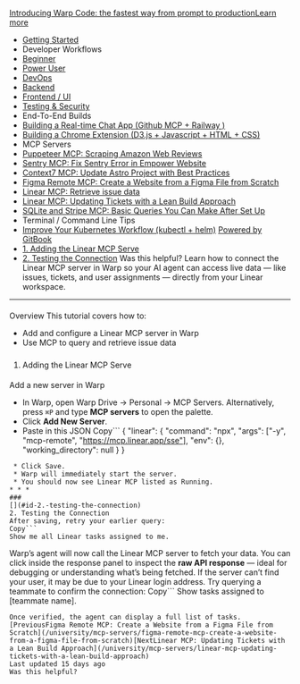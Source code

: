 [Introducing Warp Code: the fastest way from prompt to productionLearn more ](https://www.warp.dev/blog/introducing-warp-code-prompt-to-prod)
 * [Getting Started](/university)
 * Developer Workflows
 * [Beginner](/university/developer-workflows/beginner)
 * [Power User](/university/developer-workflows/power-user)
 * [DevOps](/university/developer-workflows/devops)
 * [Backend](/university/developer-workflows/backend)
 * [Frontend / UI](/university/developer-workflows/frontend-ui)
 * [Testing & Security](/university/developer-workflows/testing-and-security)
 * End-To-End Builds
 * [Building a Real-time Chat App (Github MCP + Railway )](/university/end-to-end-builds/building-a-real-time-chat-app-github-mcp-+-railway)
 * [Building a Chrome Extension (D3.js + Javascript + HTML + CSS)](/university/end-to-end-builds/building-a-chrome-extension-d3.js-+-javascript-+-html-+-css)
 * MCP Servers
 * [Puppeteer MCP: Scraping Amazon Web Reviews ](/university/mcp-servers/puppeteer-mcp-scraping-amazon-web-reviews)
 * [Sentry MCP: Fix Sentry Error in Empower Website](/university/mcp-servers/sentry-mcp-fix-sentry-error-in-empower-website)
 * [Context7 MCP: Update Astro Project with Best Practices](/university/mcp-servers/context7-mcp-update-astro-project-with-best-practices)
 * [Figma Remote MCP: Create a Website from a Figma File from Scratch](/university/mcp-servers/figma-remote-mcp-create-a-website-from-a-figma-file-from-scratch)
 * [Linear MCP: Retrieve issue data](/university/mcp-servers/linear-mcp-retrieve-issue-data)
 * [Linear MCP: Updating Tickets with a Lean Build Approach](/university/mcp-servers/linear-mcp-updating-tickets-with-a-lean-build-approach)
 * [SQLite and Stripe MCP: Basic Queries You Can Make After Set Up](/university/mcp-servers/sqlite-and-stripe-mcp-basic-queries-you-can-make-after-set-up)
 * Terminal / Command Line Tips
 * [Improve Your Kubernetes Workflow (kubectl + helm)](/university/terminal-command-line-tips/improve-your-kubernetes-workflow-kubectl-+-helm)
[Powered by GitBook](https://www.gitbook.com/?utm_source=content&utm_medium=trademark&utm_campaign=c5dAwvMCRiTxUOdDicqy)
 * [1. Adding the Linear MCP Serve](#id-1.-adding-the-linear-mcp-serve)
 * [2. Testing the Connection](#id-2.-testing-the-connection)
Was this helpful?
Learn how to connect the Linear MCP server in Warp so your AI agent can access live data — like issues, tickets, and user assignments — directly from your Linear workspace.
* * *
#### 
[](#overview)
Overview
This tutorial covers how to:
 * Add and configure a Linear MCP server in Warp
 * Use MCP to query and retrieve issue data
### 
[](#id-1.-adding-the-linear-mcp-serve)
1. Adding the Linear MCP Serve
#### 
[](#add-a-new-server-in-warp)
Add a new server in Warp
 * In Warp, open Warp Drive → Personal → MCP Servers. Alternatively, press `⌘P` and type **MCP servers** to open the palette.
 * Click **Add New Server**.
 * Paste in this JSON
Copy```
{
 "linear": {
 "command": "npx",
 "args": ["-y", "mcp-remote", "https://mcp.linear.app/sse"],
 "env": {},
 "working_directory": null
 } 
}
```
 * Click Save.
 * Warp will immediately start the server. 
 * You should now see Linear MCP listed as Running.
* * *
### 
[](#id-2.-testing-the-connection)
2. Testing the Connection
After saving, retry your earlier query:
Copy```
Show me all Linear tasks assigned to me.
```
Warp’s agent will now call the Linear MCP server to fetch your data. You can click inside the response panel to inspect the **raw API response** — ideal for debugging or understanding what’s being fetched.
If the server can’t find your user, it may be due to your Linear login address. Try querying a teammate to confirm the connection:
Copy```
Show tasks assigned to [teammate name].
```
Once verified, the agent can display a full list of tasks.
[PreviousFigma Remote MCP: Create a Website from a Figma File from Scratch](/university/mcp-servers/figma-remote-mcp-create-a-website-from-a-figma-file-from-scratch)[NextLinear MCP: Updating Tickets with a Lean Build Approach](/university/mcp-servers/linear-mcp-updating-tickets-with-a-lean-build-approach)
Last updated 15 days ago
Was this helpful?